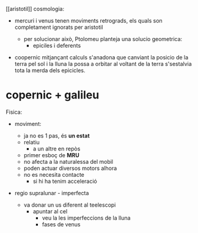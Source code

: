 [[aristotil]] cosmologia:
- mercuri i venus tenen moviments retrograds, els quals son completament ignorats per aristotil
	- per solucionar això, Ptolomeu planteja una solucio geometrica:
		- epiciles i deferents

- coopernic mitjançant  calculs s'anadona que canviant la posicio de la terra pel sol i la lluna la possa a orbitar al voltant de la terra s'sestalvia tota la merda dels epicicles.

 # copernic + galileu
Fisica:
- moviment: 
	- ja no es 1 pas, és **un estat**
	- relatiu
		- a un altre en repòs
	- primer esboç de **MRU**
	- no afecta a la naturalessa del mobil
	- poden actuar diversos motors alhora
	- no es necesita contacte
		- si hi ha tenim acceleració

- regio supralunar - imperfecta
	- va donar un us diferent al teelescopi
		- apuntar al cel 
			- veu la les imperfeccions de la lluna
			- fases de venus
